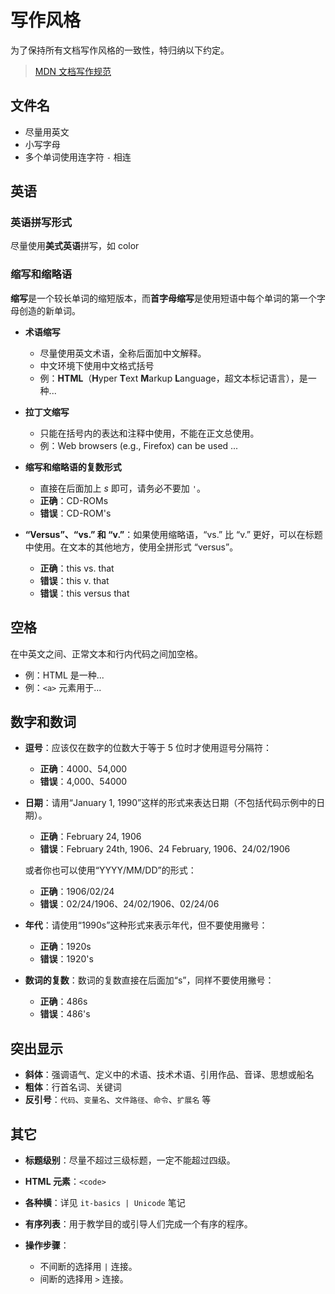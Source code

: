 # 写作风格

为了保持所有文档写作风格的一致性，特归纳以下约定。

> [MDN 文档写作规范](https://developer.mozilla.org/zh-CN/docs/MDN/Writing_guidelines/Writing_style_guide)

## 文件名

- 尽量用英文
- 小写字母
- 多个单词使用连字符 `-` 相连

## 英语

### 英语拼写形式

尽量使用**美式英语**拼写，如 color

### 缩写和缩略语

**缩写**是一个较长单词的缩短版本，而**首字母缩写**是使用短语中每个单词的第一个字母创造的新单词。

- **术语缩写**
    - 尽量使用英文术语，全称后面加中文解释。
    - 中文环境下使用中文格式括号
    - 例：**HTML**（**H**yper **T**ext **M**arkup **L**anguage，超文本标记语言），是一种...
    
- **拉丁文缩写**

    - 只能在括号内的表达和注释中使用，不能在正文总使用。
    - 例：Web browsers (e.g., Firefox) can be used ...

- **缩写和缩略语的复数形式**

    - 直接在后面加上 *s* 即可，请务必不要加 `'`。
    - **正确**：CD-ROMs
    - **错误**：CD-ROM's

- **“Versus”、“vs.” 和 “v.”**：如果使用缩略语，“vs.” 比 “v.” 更好，可以在标题中使用。在文本的其他地方，使用全拼形式 “versus”。

    - **正确**：this vs. that
    - **错误**：this v. that
    - **错误**：this versus that

## 空格

在中英文之间、正常文本和行内代码之间加空格。

- 例：HTML 是一种...
- 例：`<a>` 元素用于...

## 数字和数词

- **逗号**：应该仅在数字的位数大于等于 5 位时才使用逗号分隔符：

    - **正确**：4000、54,000
    - **错误**：4,000、54000

- **日期**：请用“January 1, 1990”这样的形式来表达日期（不包括代码示例中的日期）。

    - **正确**：February 24, 1906
    - **错误**：February 24th, 1906、24 February, 1906、24/02/1906

    或者你也可以使用“YYYY/MM/DD”的形式：

    - **正确**：1906/02/24
    - **错误**：02/24/1906、24/02/1906、02/24/06

- **年代**：请使用“1990s”这种形式来表示年代，但不要使用撇号：

    - **正确**：1920s
    - **错误**：1920's

- **数词的复数**：数词的复数直接在后面加“s”，同样不要使用撇号：

    - **正确**：486s
    - **错误**：486's

## 突出显示

- **斜体**：强调语气、定义中的术语、技术术语、引用作品、音译、思想或船名
- **粗体**：行首名词、关键词
- **反引号**：`代码`、`变量名`、`文件路径`、`命令`、`扩展名` 等

## 其它

- **标题级别**：尽量不超过三级标题，一定不能超过四级。
- **HTML 元素**：`<code>`
- **各种横**：详见 `it-basics | Unicode` 笔记
- **有序列表**：用于教学目的或引导人们完成一个有序的程序。
- **操作步骤**：

    - 不间断的选择用 `|` 连接。
    - 间断的选择用 `>` 连接。